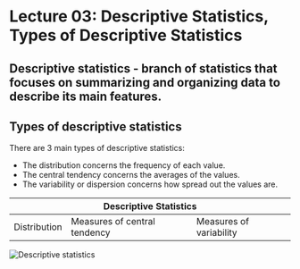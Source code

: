 # Lecture 03: Descriptive Statistics, Types of Descriptive Statistics

## Descriptive statistics - branch of statistics that focuses on summarizing and organizing data to describe its main features.

## Types of descriptive statistics
There are 3 main types of descriptive statistics:
- The distribution concerns the frequency of each value.
- The central tendency concerns the averages of the values.
- The variability or dispersion concerns how spread out the values are.


<table>
  <thead>
    <tr>
      <th colspan="3">Descriptive Statistics</th>
    </tr>
  </thead>
  <tbody>
    <tr>
      <td>Distribution</td>
      <td>Measures of central tendency</td>
      <td>Measures of variability</td>
    </tr>
  </tbody>
</table>


![Descriptive statistics](https://github.com/user-attachments/assets/8aea320f-2068-488c-9e10-9d731c3be3d7)
